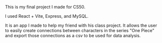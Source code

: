This is my final project I made for CS50.

I used React + Vite, Express, and MySQL.

It is an app I made to help my friend with his class project. It allows the user to easily create connections between characters in the series "One Piece" and export those connections as a csv to be used for data analysis.